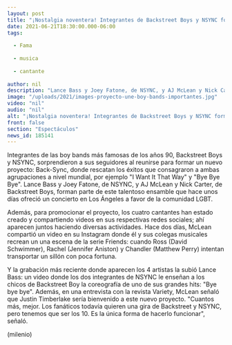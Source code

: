 ```yaml
---
layout: post
title: "¡Nostalgia noventera! Integrantes de Backstreet Boys y NSYNC forman una nueva banda, Back-Sync"
date: 2021-06-21T18:30:00.000-06:00
tags:
  
  - Fama
  
  - musica
  
  - cantante
  
author: nil
description: "Lance Bass y Joey Fatone, de NSYNC, y AJ McLean y Nick Carter, de Backstreet Boys, forman parte de este talentoso ensamble. "
image: "/uploads/2021/images-proyecto-une-boy-bands-importantes.jpg"
video: "nil"
audio: "nil"
alt: "¡Nostalgia noventera! Integrantes de Backstreet Boys y NSYNC forman una nueva banda, Back-Sync"
front: false
section: "Espectáculos"
news_id: 185141
---
```


Integrantes de las boy bands más famosas de los años 90, Backstreet Boys y NSYNC, sorprendieron a sus seguidores al reunirse para formar un nuevo proyecto: Back-Sync, donde rescatan los éxitos que consagraron a ambas agrupaciones a nivel mundial, por ejemplo "I Want It That Way" y "Bye Bye Bye".  Lance Bass y Joey Fatone, de NSYNC, y AJ McLean y Nick Carter, de Backstreet Boys, forman parte de este talentoso ensamble que hace unos días ofreció un concierto en Los Ángeles a favor de la comunidad LGBT.

Además, para promocionar el proyecto, los cuatro cantantes han estado creado y compartiendo videos en sus respectivas redes sociales; ahí aparecen juntos haciendo diversas actividades. Hace dos días, McLean compartió un video en su Instagram donde él y sus colegas musicales recrean un una escena de la serie Friends: cuando Ross (David Schwimmer), Rachel (Jennifer Aniston) y Chandler (Matthew Perry) intentan transportar un sillón con poca fortuna. 

Y la grabación más reciente donde aparecen los 4 artistas la subió Lance Bass: un video donde los dos integrantes de NSYNC le enseñan a los chicos de Backstreet Boy la coreografía de uno de sus grandes hits: "Bye bye bye". Además, en una entrevista con la revista Variety, McLean señaló que Justin Timberlake sería bienvenido a este nuevo proyecto. "Cuantos más, mejor. Los fanáticos todavía quieren una gira de Backstreet y NSYNC, pero tenemos que ser los 10. Es la única forma de hacerlo funcionar", señaló. 

(milenio)